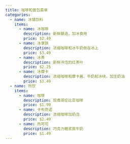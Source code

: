 ```yaml
---
title: 咖啡和面包菜单
categories:
  - name: 冰镇饮料
    items:
      - name: 冰咖啡
        description: 新鲜酿造，加冰食用
        price: $2.49
      - name: 冰拿铁
        description: 浓缩咖啡和冰牛奶倒在冰上
        price: $3.49
      - name: 冰茶
        description: 新鲜冲泡的红茶叶
        price: $2.25
      - name: 冰摩卡
        description: 浓缩咖啡和摩卡酱、牛奶和冰块，加生奶油
        price: $3.49
  - name: 热饮
    items:
      - name: 咖啡
        description: 现煮哥伦比亚咖啡
        price: $1.99
      - name: 卡布奇诺
        description: 浓缩咖啡加奶泡
        price: $2.49
      - name: 热可可
        description: 巧克力糖浆蒸牛奶
        price: $1.49
---
```


